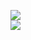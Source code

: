 [![](https://img.shields.io/badge/Made%20With-Github%20Spray-lightgrey.svg?style=for-the-badge&logo=github)](https://github.com/Annihil/github-spray#14543)  
[![](https://i.imgur.com/2DrTn0Z.gif)](https://github.com/Annihil/github-spray)